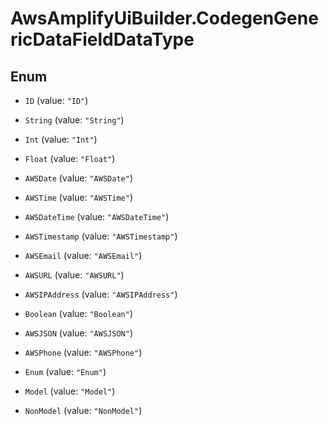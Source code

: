 # AwsAmplifyUiBuilder.CodegenGenericDataFieldDataType

## Enum


* `ID` (value: `"ID"`)

* `String` (value: `"String"`)

* `Int` (value: `"Int"`)

* `Float` (value: `"Float"`)

* `AWSDate` (value: `"AWSDate"`)

* `AWSTime` (value: `"AWSTime"`)

* `AWSDateTime` (value: `"AWSDateTime"`)

* `AWSTimestamp` (value: `"AWSTimestamp"`)

* `AWSEmail` (value: `"AWSEmail"`)

* `AWSURL` (value: `"AWSURL"`)

* `AWSIPAddress` (value: `"AWSIPAddress"`)

* `Boolean` (value: `"Boolean"`)

* `AWSJSON` (value: `"AWSJSON"`)

* `AWSPhone` (value: `"AWSPhone"`)

* `Enum` (value: `"Enum"`)

* `Model` (value: `"Model"`)

* `NonModel` (value: `"NonModel"`)


